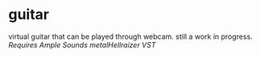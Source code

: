 # guitar
 virtual guitar that can be played through webcam. still a work in progress. *Requires Ample Sounds metalHellraizer VST*
